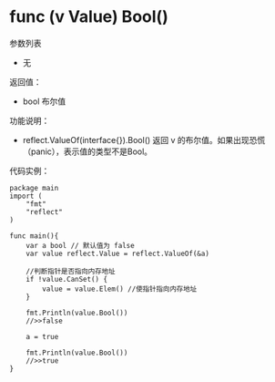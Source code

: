 # func (v Value) Bool()

参数列表

- 无

返回值：

- bool 布尔值

功能说明：

- reflect.ValueOf(interface{}).Bool() 返回 v 的布尔值。如果出现恐慌（panic），表示值的类型不是Bool。


代码实例：
  
	package main
	import (
	    "fmt"
	    "reflect"
	)
	
	func main(){
		var a bool // 默认值为 false
		var value reflect.Value = reflect.ValueOf(&a)
		
		//判断指针是否指向内存地址
		if !value.CanSet() {
			value = value.Elem() //使指针指向内存地址
		}
		
		fmt.Println(value.Bool())
		//>>false
		
		a = true
		
		fmt.Println(value.Bool())
		//>>true
	}
